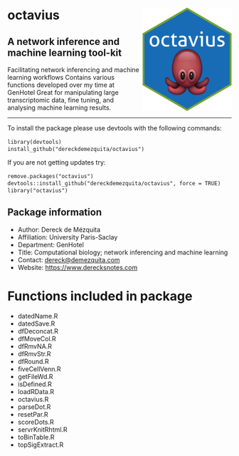 # octavius <img src="./images/octavius-logo.png" width="200" align="right">

## A network inference and machine learning tool-kit

Facilitating network inferencing and machine learning workflows
Contains various functions developed over my time at GenHotel
Great for manipulating large transcriptomic data, fine tuning, and analysing machine learning results.

___

To install the package please use devtools with the following commands:

```
library(devtools)
install_github("dereckdemezquita/octavius")
```

If you are not getting updates try:

```
remove.packages("octavius")
devtools::install_github("dereckdemezquita/octavius", force = TRUE)
library("octavius")
```

## Package information

* Author: Dereck de Mézquita
* Affiliation: University Paris-Saclay
* Department: GenHotel
* Title: Computational biology; network inferencing and machine learning
* Contact: <dereck@demezquita.com>
* Website: <https://www.derecksnotes.com>


# Functions included in package

* datedName.R
* datedSave.R
* dfDeconcat.R
* dfMoveCol.R
* dfRmvNA.R
* dfRmvStr.R
* dfRound.R
* fiveCellVenn.R
* getFileWd.R
* isDefined.R
* loadRData.R
* octavius.R
* parseDot.R
* resetPar.R
* scoreDots.R
* servrKnitRhtml.R
* toBinTable.R
* topSigExtract.R
